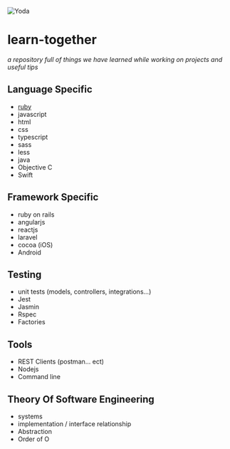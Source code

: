 ![Yoda](http://www.quickmeme.com/img/e9/e9b82533f50538f4d36656f24bf2afb39642223033cd19d52ef1eea5b03ab1bf.jpg)

# learn-together
_a repository full of things we have learned while working on projects and useful tips_

## Language Specific
- [ruby](https://github.com/Ennovar/learn-together/tree/master/languages/ruby)
- javascript
- html
- css
- typescript
- sass
- less
- java
- Objective C
- Swift

## Framework Specific
- ruby on rails
- angularjs
- reactjs
- laravel
- cocoa (iOS)
- Android

## Testing
- unit tests (models, controllers, integrations...)
- Jest
- Jasmin
- Rspec
- Factories

## Tools
- REST Clients (postman... ect)
- Nodejs
- Command line

## Theory Of Software Engineering
- systems
- implementation / interface relationship
- Abstraction
- Order of O
